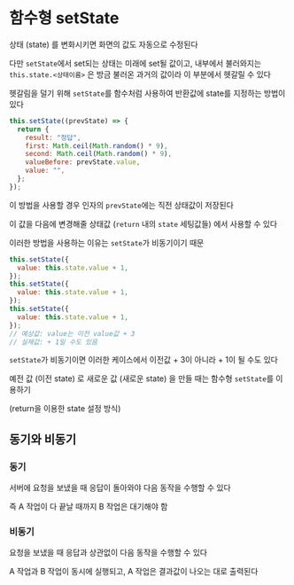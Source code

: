 # 함수형 setState

상태 (state) 를 변화시키면 화면의 값도 자동으로 수정된다

다만 `setState`에서 set되는 상태는 미래에 set될 값이고, 내부에서 불러와지는 `this.state.<상태이름>` 은 방금 불러온 과거의 값이라 이 부분에서 헷갈릴 수 있다

헷갈림을 덜기 위해 `setState`를 함수처럼 사용하여 반환값에 state를 지정하는 방법이 있다

```jsx
this.setState((prevState) => {
  return {
    result: "정답",
    first: Math.ceil(Math.random() * 9),
    second: Math.ceil(Math.random() * 9),
    valueBefore: prevState.value,
    value: "",
  };
});
```

이 방법을 사용할 경우 인자의 `prevState`에는 직전 상태값이 저장된다

이 값을 다음에 변경해줄 상태값 (`return` 내의 `state` 세팅값들) 에서 사용할 수 있다

이러한 방법을 사용하는 이유는 `setState`가 비동기이기 때문

```jsx
this.setState({
  value: this.state.value + 1,
});
this.setState({
  value: this.state.value + 1,
});
this.setState({
  value: this.state.value + 1,
});
// 예상값: value는 이전 value값 + 3
// 실제값: + 1일 수도 있음
```

`setState`가 비동기이면 이러한 케이스에서 이전값 + 3이 아니라 + 1이 될 수도 있다

예전 값 (이전 state) 로 새로운 값 (새로운 state) 을 만들 때는 함수형 `setState`를 이용하기

(return을 이용한 state 설정 방식)

## 동기와 비동기

### 동기

서버에 요청을 보냈을 때 응답이 돌아와야 다음 동작을 수행할 수 있다

즉 A 작업이 다 끝날 때까지 B 작업은 대기해야 함

### 비동기

요청을 보냈을 때 응답과 상관없이 다음 동작을 수행할 수 있다

A 작업과 B 작업이 동시에 실행되고, A 작업은 결과값이 나오는 대로 출력된다
